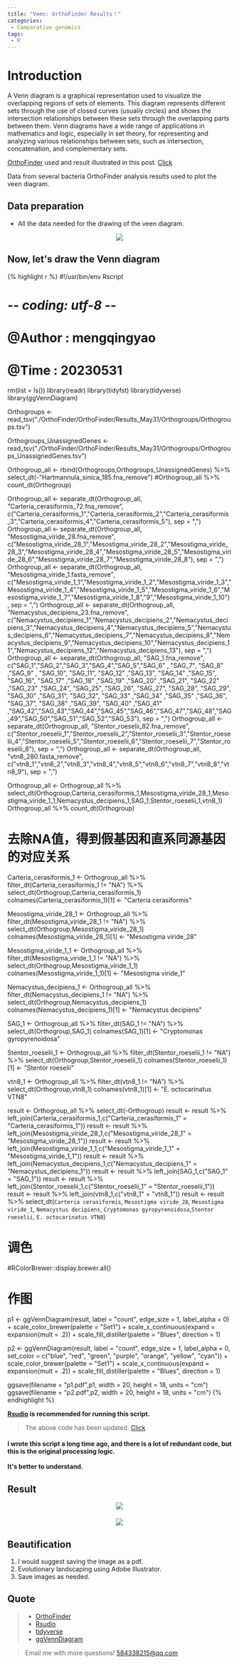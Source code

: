 ```yaml
---
title: "Veen: OrthoFinder Results！"
categories: 
 - Comparative genomics
tags: 
 - R
---
```


# Introduction

A Venn diagram is a graphical representation used to visualize the overlapping regions of sets of elements. This diagram represents different sets through the use of closed curves (usually circles) and shows the intersection relationships between these sets through the overlapping parts between them. Venn diagrams have a wide range of applications in mathematics and logic, especially in set theory, for representing and analyzing various relationships between sets, such as intersection, concatenation, and complementary sets.

[OrthoFinder][orthoFinder-doc] used and result illustrated in this post. [Click][click-doc]

Data from several bacteria OrthoFinder analysis results used to plot the veen diagram.

## Data preparation

- All the data needed for the drawing of the veen diagram.

<div style="text-align: center;">
  <img src="https://mengqy2022.github.io/assets/images/2024-10-28-Veen-plot-1.png"/>
</div>

## Now, let's draw the Venn diagram

{% highlight r %}
#!/usr/bin/env Rscript
# -*- coding: utf-8 -*-
# @Author    : mengqingyao
# @Time      : 20230531

rm(list = ls())
library(readr)
library(tidyfst)
library(tidyverse)
library(ggVennDiagram)

Orthogroups <-  read_tsv("./OrthoFinder/OrthoFinder/Results_May31/Orthogroups/Orthogroups.tsv") 

Orthogroups_UnassignedGenes <- read_tsv("./OrthoFinder/OrthoFinder/Results_May31/Orthogroups/Orthogroups_UnassignedGenes.tsv")

Orthogroup_all <- rbind(Orthogroups,Orthogroups_UnassignedGenes) %>% select_dt(-"Hartmannula_sinica_185.fna_remove")
#Orthogroup_all %>% count_dt(Orthogroup) 

Orthogroup_all <- separate_dt(Orthogroup_all, "Carteria_cerasiformis_72.fna_remove", c("Carteria_cerasiformis_1","Carteria_cerasiformis_2","Carteria_cerasiformis_3","Carteria_cerasiformis_4","Carteria_cerasiformis_5"), sep = ",")
Orthogroup_all <- separate_dt(Orthogroup_all, "Mesostigma_viride_28.fna_remove", c("Mesostigma_viride_28_1","Mesostigma_viride_28_2","Mesostigma_viride_28_3","Mesostigma_viride_28_4","Mesostigma_viride_28_5","Mesostigma_viride_28_6","Mesostigma_viride_28_7","Mesostigma_viride_28_8"), sep = ",")
Orthogroup_all <- separate_dt(Orthogroup_all, "Mesostigma_viride_1.fasta_remove", c("Mesostigma_viride_1_1","Mesostigma_viride_1_2","Mesostigma_viride_1_3","Mesostigma_viride_1_4","Mesostigma_viride_1_5","Mesostigma_viride_1_6","Mesostigma_viride_1_7","Mesostigma_viride_1_8","9","Mesostigma_viride_1_10"), sep = ",")
Orthogroup_all <- separate_dt(Orthogroup_all, "Nemacystus_decipiens_23.fna_remove", c("Nemacystus_decipiens_1","Nemacystus_decipiens_2","Nemacystus_decipiens_3","Nemacystus_decipiens_4","Nemacystus_decipiens_5","Nemacystus_decipiens_6","Nemacystus_decipiens_7","Nemacystus_decipiens_8","Nemacystus_decipiens_9","Nemacystus_decipiens_10","Nemacystus_decipiens_11","Nemacystus_decipiens_12","Nemacystus_decipiens_13"), sep = ",")
Orthogroup_all <- separate_dt(Orthogroup_all, "SAG_1.fna_remove", c("SAG_1","SAG_2","SAG_3","SAG_4","SAG_5","SAG_6" , "SAG_7",  "SAG_8"  ,"SAG_9" , "SAG_10", "SAG_11", "SAG_12" ,"SAG_13",
                                                                     "SAG_14" ,"SAG_15", "SAG_16", "SAG_17" ,"SAG_18" ,"SAG_19" ,"SAG_20" ,"SAG_21", "SAG_22" ,"SAG_23" ,"SAG_24", "SAG_25", "SAG_26",
                                                                     "SAG_27", "SAG_28", "SAG_29", "SAG_30" ,"SAG_31", "SAG_32", "SAG_33" ,"SAG_34" ,"SAG_35" ,"SAG_36", "SAG_37", "SAG_38" ,"SAG_39",
                                                                     "SAG_40" ,"SAG_41" ,"SAG_42","SAG_43","SAG_44","SAG_45","SAG_46","SAG_47","SAG_48","SAG_49","SAG_50","SAG_51","SAG_52","SAG_53"), sep = ",")
Orthogroup_all <- separate_dt(Orthogroup_all, "Stentor_roeselii_82.fna_remove", c("Stentor_roeselii_1","Stentor_roeselii_2","Stentor_roeselii_3","Stentor_roeselii_4","Stentor_roeselii_5","Stentor_roeselii_6","Stentor_roeselii_7","Stentor_roeselii_8"), sep = ",")
Orthogroup_all <- separate_dt(Orthogroup_all, "vtn8_280.fasta_remove", c("vtn8_1","vtn8_2","vtn8_3","vtn8_4","vtn8_5","vtn8_6","vtn8_7","vtn8_8","vtn8_9"), sep = ",")

Orthogroup_all <- Orthogroup_all %>% select_dt(Orthogroup,Carteria_cerasiformis_1,Mesostigma_viride_28_1,Mesostigma_viride_1_1,Nemacystus_decipiens_1,SAG_1,Stentor_roeselii_1,vtn8_1)
Orthogroup_all %>% count_dt(Orthogroup)


#  去除NA值，得到假基因和直系同源基因的对应关系
Carteria_cerasiformis_1 <- Orthogroup_all %>% filter_dt(Carteria_cerasiformis_1 != "NA") %>% 
  select_dt(Orthogroup,Carteria_cerasiformis_1) 
colnames(Carteria_cerasiformis_1)[1] <- "Carteria cerasiformis"

Mesostigma_viride_28_1 <- Orthogroup_all %>% filter_dt(Mesostigma_viride_28_1 != "NA") %>% 
  select_dt(Orthogroup,Mesostigma_viride_28_1) 
colnames(Mesostigma_viride_28_1)[1] <- "Mesostigma viride_28"

Mesostigma_viride_1_1 <- Orthogroup_all %>% filter_dt(Mesostigma_viride_1_1 != "NA") %>% 
  select_dt(Orthogroup,Mesostigma_viride_1_1) 
colnames(Mesostigma_viride_1_1)[1] <- "Mesostigma viride_1"

Nemacystus_decipiens_1 <- Orthogroup_all %>% filter_dt(Nemacystus_decipiens_1 != "NA") %>% 
  select_dt(Orthogroup,Nemacystus_decipiens_1) 
colnames(Nemacystus_decipiens_1)[1] <- "Nemacystus decipiens"

SAG_1 <- Orthogroup_all %>% filter_dt(SAG_1 != "NA") %>% 
  select_dt(Orthogroup,SAG_1) 
colnames(SAG_1)[1] <- "Cryptomonas gyropyrenoidosa"

Stentor_roeselii_1 <- Orthogroup_all %>% filter_dt(Stentor_roeselii_1 != "NA") %>% 
  select_dt(Orthogroup,Stentor_roeselii_1) 
colnames(Stentor_roeselii_1)[1] <- "Stentor roeselii"

vtn8_1 <- Orthogroup_all %>% filter_dt(vtn8_1 != "NA") %>% 
  select_dt(Orthogroup,vtn8_1) 
colnames(vtn8_1)[1] <- "E. octocarinatus VTN8"


result <- Orthogroup_all %>% select_dt(-Orthogroup)
result <- result %>% left_join(Carteria_cerasiformis_1,c("Carteria_cerasiformis_1" = "Carteria_cerasiformis_1"))
result <- result %>% left_join(Mesostigma_viride_28_1,c("Mesostigma_viride_28_1" = "Mesostigma_viride_28_1"))
result <- result %>% left_join(Mesostigma_viride_1_1,c("Mesostigma_viride_1_1" = "Mesostigma_viride_1_1"))
result <- result %>% left_join(Nemacystus_decipiens_1,c("Nemacystus_decipiens_1" = "Nemacystus_decipiens_1"))
result <- result %>% left_join(SAG_1,c("SAG_1" = "SAG_1"))
result <- result %>% left_join(Stentor_roeselii_1,c("Stentor_roeselii_1" = "Stentor_roeselii_1"))
result <- result %>% left_join(vtn8_1,c("vtn8_1" = "vtn8_1"))
result <- result %>% select_dt(`Carteria cerasiformis`, `Mesostigma viride_28`, `Mesostigma viride_1`, `Nemacystus decipiens`, `Cryptomonas gyropyrenoidosa`,`Stentor roeselii`, `E. octocarinatus VTN8`)

#  调色
#RColorBrewer::display.brewer.all()

#  作图
p1 <- ggVennDiagram(result, label = "count", edge_size = 1, label_alpha = 0) +
  scale_color_brewer(palette = "Set1") +
  scale_x_continuous(expand = expansion(mult = .2)) +
  scale_fill_distiller(palette = "Blues", direction = 1)

p2 <- ggVennDiagram(result, label = "count", edge_size = 1, label_alpha = 0, 
              set_color = c("blue", "red", "green", "purple", "orange", "yellow", "cyan")) +
  scale_color_brewer(palette = "Set1") +
  scale_x_continuous(expand = expansion(mult = .2)) +
  scale_fill_distiller(palette = "Blues", direction = 1)

ggsave(filename = "p1.pdf",p1, width = 20, height = 18, units = "cm")
ggsave(filename = "p2.pdf",p2, width = 20, height = 18, units = "cm")
{% endhighlight %}

**[Rsudio][rstudio-doc] is recommended for running this script.**

> The above code has been updated. [Click][click-veen]

<div class="notice">
  <h4>I wrote this script a long time ago, and there is a lot of redundant code, but this is the original processing logic.<br><br>It's better to understand.</h4>
</div>

## Result

<div style="text-align: center; margin-bottom: 20px;">
  <img src="https://mengqy2022.github.io/assets/images/2024-10-28-Veen-plot-2.png"/>
</div>

<div style="text-align: center;">
  <img src="https://mengqy2022.github.io/assets/images/2024-10-28-Veen-plot-3.png"/>
</div>

## Beautification

1. I would suggest saving the image as a pdf.
2. Evolutionary landscaping using Adobe Illustrator.
3. Save images as needed.

## Quote 

> - [OrthoFinder][orthofinder-doc]
> - [Rsudio][rstudio-doc]
> - [tidyverse][tidyverse-doc]
> - [ggVennDiagram][ggvenndiagram-doc]

> Email me with more questions!
> 584338215@qq.com

[orthoFinder-doc]: https://github.com/davidemms/OrthoFinder
[click-doc]: https://mengqy2022.github.io/genomics/phylogenetic/
[rstudio-doc]: https://posit.co/
[tidyverse-doc]: https://tidyverse.tidyverse.org/
[ggvenndiagram-doc]: https://github.com/gaospecial/ggVennDiagram
[click-veen]: https://mengqy2022.github.io/code%20optimization/Code-optimization/

<script src="https://giscus.app/client.js"
        data-repo="mengqy2022/mengqy2022.github.io"
        data-repo-id="R_kgDONFQ-nw"
        data-category="Announcements"
        data-category-id="DIC_kwDONFQ-n84CjtiY"
        data-mapping="pathname"
        data-strict="0"
        data-reactions-enabled="1"
        data-emit-metadata="0"
        data-input-position="bottom"
        data-theme="dark_high_contrast"
        data-lang="zh-CN"
        crossorigin="anonymous"
        async>
</script>
